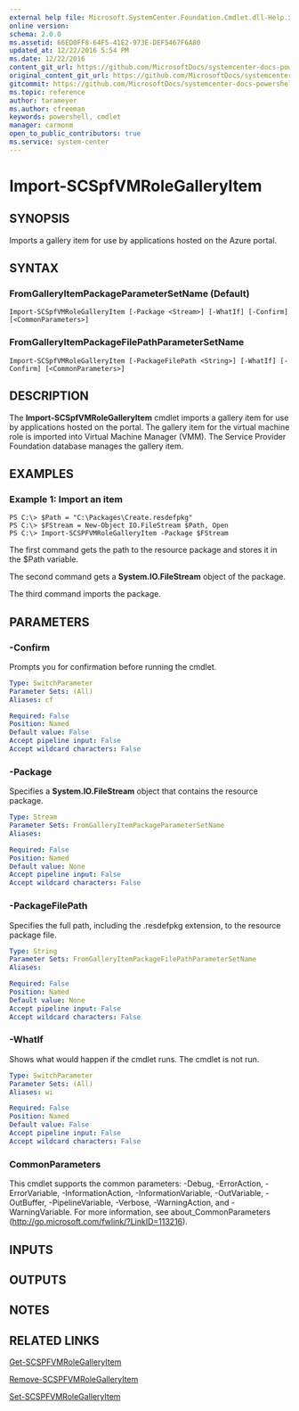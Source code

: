 ```yaml
---
external help file: Microsoft.SystemCenter.Foundation.Cmdlet.dll-Help.xml
online version: 
schema: 2.0.0
ms.assetid: 66ED0FF8-64F5-41E2-973E-DEF5467F6A80
updated_at: 12/22/2016 5:54 PM
ms.date: 12/22/2016
content_git_url: https://github.com/MicrosoftDocs/systemcenter-docs-powershell/blob/master/systemcenter-cmdlets/SystemCenter2016/ServiceProviderFoundation/vlatest/Import-SCSpfVMRoleGalleryItem.md
original_content_git_url: https://github.com/MicrosoftDocs/systemcenter-docs-powershell/blob/master/systemcenter-cmdlets/SystemCenter2016/ServiceProviderFoundation/vlatest/Import-SCSpfVMRoleGalleryItem.md
gitcommit: https://github.com/MicrosoftDocs/systemcenter-docs-powershell/blob/17c3a51bd892aad46c731d9f381f0704b4815004/systemcenter-cmdlets/SystemCenter2016/ServiceProviderFoundation/vlatest/Import-SCSpfVMRoleGalleryItem.md
ms.topic: reference
author: tarameyer
ms.author: cfreeman
keywords: powershell, cmdlet
manager: carmonm
open_to_public_contributors: true
ms.service: system-center
---
```


# Import-SCSpfVMRoleGalleryItem

## SYNOPSIS
Imports a gallery item for use by applications hosted on the Azure portal.

## SYNTAX

### FromGalleryItemPackageParameterSetName (Default)
```
Import-SCSpfVMRoleGalleryItem [-Package <Stream>] [-WhatIf] [-Confirm] [<CommonParameters>]
```

### FromGalleryItemPackageFilePathParameterSetName
```
Import-SCSpfVMRoleGalleryItem [-PackageFilePath <String>] [-WhatIf] [-Confirm] [<CommonParameters>]
```

## DESCRIPTION
The **Import-SCSpfVMRoleGalleryItem** cmdlet imports a gallery item for use by applications hosted on the portal.
The gallery item for the virtual machine role is imported into Virtual Machine Manager (VMM).
The Service Provider Foundation database manages the gallery item.

## EXAMPLES

### Example 1: Import an item
```
PS C:\> $Path = "C:\Packages\Create.resdefpkg"
PS C:\> $FStream = New-Object IO.FileStream $Path, Open
PS C:\> Import-SCSPFVMRoleGalleryItem -Package $FStream
```

The first command gets the path to the resource package and stores it in the $Path variable.

The second command gets a **System.IO.FileStream** object of the package.

The third command imports the package.

## PARAMETERS

### -Confirm
Prompts you for confirmation before running the cmdlet.

```yaml
Type: SwitchParameter
Parameter Sets: (All)
Aliases: cf

Required: False
Position: Named
Default value: False
Accept pipeline input: False
Accept wildcard characters: False
```

### -Package
Specifies a **System.IO.FileStream** object that contains the resource package.

```yaml
Type: Stream
Parameter Sets: FromGalleryItemPackageParameterSetName
Aliases: 

Required: False
Position: Named
Default value: None
Accept pipeline input: False
Accept wildcard characters: False
```

### -PackageFilePath
Specifies the full path, including the .resdefpkg extension, to the resource package file.

```yaml
Type: String
Parameter Sets: FromGalleryItemPackageFilePathParameterSetName
Aliases: 

Required: False
Position: Named
Default value: None
Accept pipeline input: False
Accept wildcard characters: False
```

### -WhatIf
Shows what would happen if the cmdlet runs.
The cmdlet is not run.

```yaml
Type: SwitchParameter
Parameter Sets: (All)
Aliases: wi

Required: False
Position: Named
Default value: False
Accept pipeline input: False
Accept wildcard characters: False
```

### CommonParameters
This cmdlet supports the common parameters: -Debug, -ErrorAction, -ErrorVariable, -InformationAction, -InformationVariable, -OutVariable, -OutBuffer, -PipelineVariable, -Verbose, -WarningAction, and -WarningVariable. For more information, see about_CommonParameters (http://go.microsoft.com/fwlink/?LinkID=113216).

## INPUTS

## OUTPUTS

## NOTES

## RELATED LINKS

[Get-SCSPFVMRoleGalleryItem](xref:SystemCenter2016/ServiceProviderFoundation/vlatest/Get-SCSPFVMRoleGalleryItem.md)

[Remove-SCSPFVMRoleGalleryItem](xref:SystemCenter2016/ServiceProviderFoundation/vlatest/Remove-SCSPFVMRoleGalleryItem.md)

[Set-SCSPFVMRoleGalleryItem](xref:SystemCenter2016/ServiceProviderFoundation/vlatest/Set-SCSPFVMRoleGalleryItem.md)

